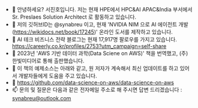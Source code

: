 - 👋 안녕하세요? 서진호입니다. 저는 현재 HPE에서 HPC&AI APAC&India 부서에서 Sr. Preslaes Solution Architect 로 활동하고 있습니다.
- 💞️ 저의 깃허브ID는 @synabreu 이고, 현재 'NVIDIA NIM 으로 AI 에이전트 개발(https://wikidocs.net/book/17245)' 온라인 도서를 제작하고 있습니다. 
- 🌱 AI 테크 비즈니스 전략 블로그는 현재 17,917명 팔로우를 가지고 있습니다. https://careerly.co.kr/profiles/2753?utm_campaign=self-share 
- 👀 2023년 'AWS 기반 데이터 과학(Data Sciene on AWS)' 책을 번역했고, (주)한빛미디어로 통해 출판했습니다.
- 👀 이 책의 예제소스는 아래와 같고, 원 저자가 계속해서 최신 업데이트를 하고 있어서 개발자들에게 도움을 주고 있습니다.  
- 🌱 https://github.com/data-science-on-aws/data-science-on-aws 
- 📫 문의 및 질문은 다음과 같은 전자메일 주소로 해 주시면 답변 드리겠습니다 : synabreu@outlook.com

<!---
synabreu/synabreu is a ✨ special ✨ repository because its `README.md` (this file) appears on your GitHub profile.
You can click the Preview link to take a look at your changes.
--->
